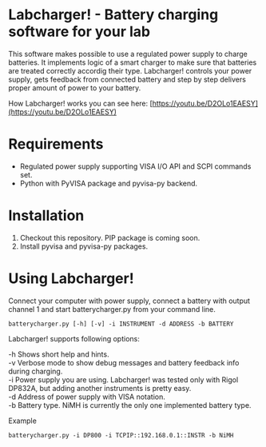 Labcharger! - Battery charging software for your lab
====================================================

This software makes possible to use a regulated power supply to charge batteries. It implements logic of a smart charger to make sure that batteries are treated correctly accordig their type. Labcharger! controls your power supply, gets feedback from connected battery and step by step delivers proper amount of power to your battery.

How Labcharger! works you can see here: [https://youtu.be/D2OLo1EAESY](https://youtu.be/D2OLo1EAESY)

Requirements
============

* Regulated power supply supporting VISA I/O API and SCPI commands set.
* Python with PyVISA package and pyvisa-py backend.

Installation
============

1. Checkout this repository. PIP package is coming soon.
2. Install pyvisa and pyvisa-py packages.

Using Labcharger!
=================

Connect your computer with power supply, connect a battery with output channel 1 and start batterycharger.py from your command line.

    batterycharger.py [-h] [-v] -i INSTRUMENT -d ADDRESS -b BATTERY

Labcharger! supports following options:

-h Shows short help and hints.  
-v Verbose mode to show debug messages and battery feedback info during charging.  
-i Power supply you are using. Labcharger! was tested only with Rigol DP832A, but adding another instruments is pretty easy.  
-d Address of power supply with VISA notation.  
-b Battery type. NiMH is currently the only one implemented battery type.  

Example

    batterycharger.py -i DP800 -i TCPIP::192.168.0.1::INSTR -b NiMH
